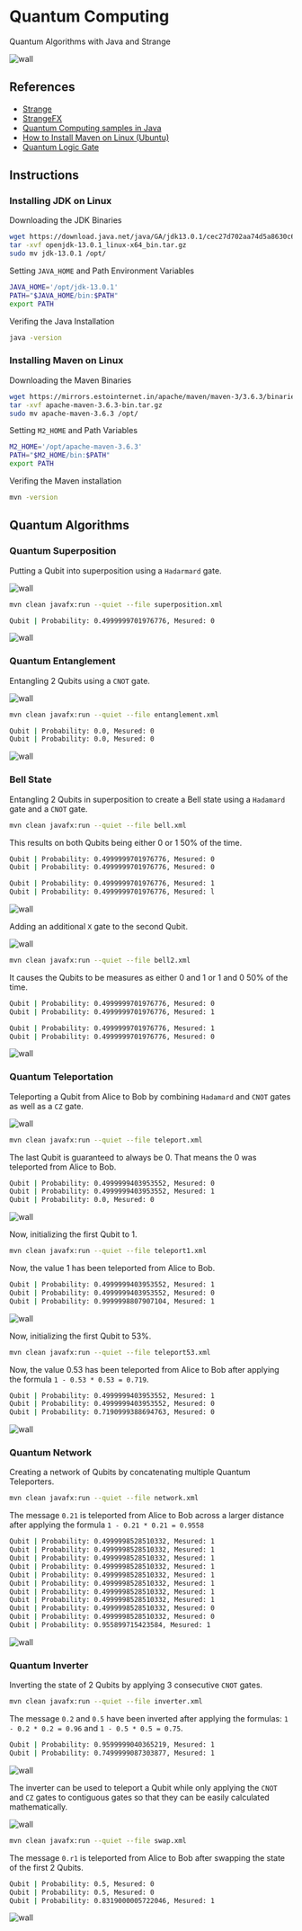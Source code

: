 # Quantum Computing
Quantum Algorithms with Java and Strange

![wall](./wallpaper.jpg)

## References

- [Strange](https://github.com/redfx-quantum/strange)
- [StrangeFX](https://github.com/redfx-quantum/strangefx)
- [Quantum Computing samples in Java](https://github.com/johanvos/quantumjava)
- [How to Install Maven on Linux (Ubuntu)](https://www.digitalocean.com/community/tutorials/install-maven-linux-ubuntu)
- [Quantum Logic Gate](https://en.wikipedia.org/wiki/Quantum_logic_gate)

## Instructions

### Installing JDK on Linux

Downloading the JDK Binaries

```bash
wget https://download.java.net/java/GA/jdk13.0.1/cec27d702aa74d5a8630c65ae61e4305/9/GPL/openjdk-13.0.1_linux-x64_bin.tar.gz
tar -xvf openjdk-13.0.1_linux-x64_bin.tar.gz
sudo mv jdk-13.0.1 /opt/
```

Setting `JAVA_HOME` and Path Environment Variables

```bash
JAVA_HOME='/opt/jdk-13.0.1'
PATH="$JAVA_HOME/bin:$PATH"
export PATH
```

Verifing the Java Installation

```bash
java -version
```

### Installing Maven on Linux

Downloading the Maven Binaries

```bash
wget https://mirrors.estointernet.in/apache/maven/maven-3/3.6.3/binaries/apache-maven-3.6.3-bin.tar.gz
tar -xvf apache-maven-3.6.3-bin.tar.gz
sudo mv apache-maven-3.6.3 /opt/
```

Setting `M2_HOME` and Path Variables

```bash
M2_HOME='/opt/apache-maven-3.6.3'
PATH="$M2_HOME/bin:$PATH"
export PATH
```

Verifing the Maven installation

```bash
mvn -version
```

## Quantum Algorithms

### Quantum Superposition

Putting a Qubit into superposition using a `Hadarmard` gate.

![wall](./images/hadamard.png)

```bash
mvn clean javafx:run --quiet --file superposition.xml
```
```bash
Qubit | Probability: 0.4999999701976776, Mesured: 0
```

![wall](./images/superposition.png)

### Quantum Entanglement

Entangling 2 Qubits using a `CNOT` gate.

![wall](./images/cnot.png)

```bash
mvn clean javafx:run --quiet --file entanglement.xml
```
```bash
Qubit | Probability: 0.0, Mesured: 0
Qubit | Probability: 0.0, Mesured: 0
```

![wall](./images/entanglement.png)

### Bell State

Entangling 2 Qubits in superposition to create a Bell state using a `Hadamard` gate and a `CNOT` gate.

```bash
mvn clean javafx:run --quiet --file bell.xml
```

This results on both Qubits being either 0 or 1 50% of the time.

```bash
Qubit | Probability: 0.4999999701976776, Mesured: 0
Qubit | Probability: 0.4999999701976776, Mesured: 0
```
```bash
Qubit | Probability: 0.4999999701976776, Mesured: 1
Qubit | Probability: 0.4999999701976776, Mesured: l
```

![wall](./images/bell.png)

Adding an additional `X` gate to the second Qubit.

![wall](./images/xgate.png)

```bash
mvn clean javafx:run --quiet --file bell2.xml
```

It causes the Qubits to be measures as either 0 and 1 or 1 and 0 50% of the time.

```bash
Qubit | Probability: 0.4999999701976776, Mesured: 0
Qubit | Probability: 0.4999999701976776, Mesured: 1
```
```bash
Qubit | Probability: 0.4999999701976776, Mesured: 1
Qubit | Probability: 0.4999999701976776, Mesured: 0
```

![wall](./images/bell2.png)

### Quantum Teleportation

Teleporting a Qubit from Alice to Bob by combining `Hadamard` and `CNOT` gates as well as a `CZ` gate.

![wall](./images/cz.png)

```bash
mvn clean javafx:run --quiet --file teleport.xml
```

The last Qubit is guaranteed to always be 0. That means the 0 was teleported from Alice to Bob.

```bash
Qubit | Probability: 0.4999999403953552, Mesured: 0
Qubit | Probability: 0.4999999403953552, Mesured: 1
Qubit | Probability: 0.0, Mesured: 0
```

![wall](./images/teleport.png)

Now, initializing the first Qubit to 1.

```bash
mvn clean javafx:run --quiet --file teleport1.xml
```

Now, the value 1 has been teleported from Alice to Bob.

```bash
Qubit | Probability: 0.4999999403953552, Mesured: 1
Qubit | Probability: 0.4999999403953552, Mesured: 0
Qubit | Probability: 0.9999998807907104, Mesured: 1
```

![wall](./images/teleport1.png)

Now, initializing the first Qubit to 53%.

```bash
mvn clean javafx:run --quiet --file teleport53.xml
```

Now, the value 0.53 has been teleported from Alice to Bob after applying the formula `1 - 0.53 * 0.53 = 0.719`.

```bash
Qubit | Probability: 0.4999999403953552, Mesured: 1
Qubit | Probability: 0.4999999403953552, Mesured: 0
Qubit | Probability: 0.7190999388694763, Mesured: 0
```

![wall](./images/teleport53.png)

### Quantum Network

Creating a network of Qubits by concatenating multiple Quantum Teleporters.

```bash
mvn clean javafx:run --quiet --file network.xml
```

The message `0.21` is teleported from Alice to Bob across a larger distance after applying the formula `1 - 0.21 * 0.21 = 0.9558`

```bash
Qubit | Probability: 0.4999998528510332, Mesured: 1
Qubit | Probability: 0.4999998528510332, Mesured: 1
Qubit | Probability: 0.4999998528510332, Mesured: 1
Qubit | Probability: 0.4999998528510332, Mesured: 1
Qubit | Probability: 0.4999998528510332, Mesured: 1
Qubit | Probability: 0.4999998528510332, Mesured: 1
Qubit | Probability: 0.4999998528510332, Mesured: 1
Qubit | Probability: 0.4999998528510332, Mesured: 1
Qubit | Probability: 0.4999998528510332, Mesured: 0
Qubit | Probability: 0.4999998528510332, Mesured: 0
Qubit | Probability: 0.955899715423584, Mesured: 1
```

![wall](./images/network.png)

### Quantum Inverter

Inverting the state of 2 Qubits by applying 3 consecutive `CNOT` gates.

```bash
mvn clean javafx:run --quiet --file inverter.xml
```

The message `0.2` and `0.5` have been inverted after applying the formulas: `1 - 0.2 * 0.2 = 0.96` and `1 - 0.5 * 0.5 = 0.75`.

```bash
Qubit | Probability: 0.9599999040365219, Mesured: 1
Qubit | Probability: 0.7499999087303877, Mesured: 1
```

![wall](./images/inverter.png)

The inverter can be used to teleport a Qubit while only applying the `CNOT` and `CZ` gates to contiguous gates so that they can be easily calculated mathematically.

![wall](./images/sgate.png)

```bash
mvn clean javafx:run --quiet --file swap.xml
```

The message `0.r1` is teleported from Alice to Bob after swapping the state of the first 2 Qubits.

```bash
Qubit | Probability: 0.5, Mesured: 0
Qubit | Probability: 0.5, Mesured: 0
Qubit | Probability: 0.8319000005722046, Mesured: 1
```

![wall](./images/swap.png)
